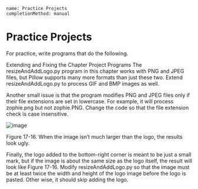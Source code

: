 ```ngMeta
name: Practice Projects
completionMethod: manual
```
# Practice Projects
For practice, write programs that do the following.

Extending and Fixing the Chapter Project Programs
The resizeAndAddLogo.py program in this chapter works with PNG and JPEG files, but Pillow supports many more formats than just these two. Extend resizeAndAddLogo.py to process GIF and BMP images as well.

Another small issue is that the program modifies PNG and JPEG files only if their file extensions are set in lowercase. For example, it will process zophie.png but not zophie.PNG. Change the code so that the file extension check is case insensitive.

![image](assets/000080.jpg)

Figure 17-16. When the image isn’t much larger than the logo, the results look ugly.

Finally, the logo added to the bottom-right corner is meant to be just a small mark, but if the image is about the same size as the logo itself, the result will look like Figure 17-16. Modify resizeAndAddLogo.py so that the image must be at least twice the width and height of the logo image before the logo is pasted. Other wise, it should skip adding the logo.
